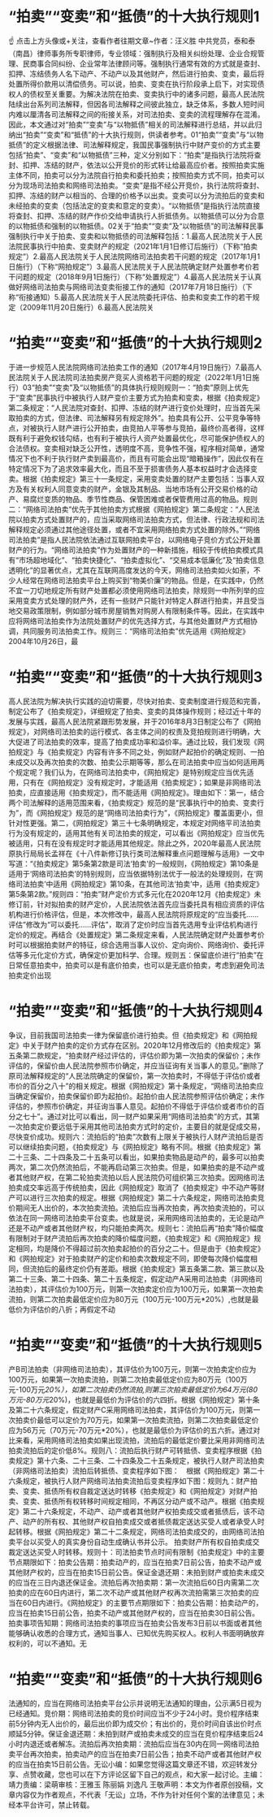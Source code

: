# “拍卖”“变卖”和“抵债”的十大执行规则1

☝ 点击上方头像或+关注，查看作者往期文章~作者：汪义胜 中共党员，泰和泰（南昌）律师事务所专职律师，专业领域：强制执行及相关纠纷处理、企业合规管理、民商事合同纠纷、企业常年法律顾问等。强制执行通常有效的方式就是查封、扣押、冻结债务人名下动产、不动产以及其他财产，然后进行拍卖、变卖，最后将处置所得价款用以清偿债务。可以说，拍卖、变卖在执行阶段承上启下，对实现债权人的债权至关重要。为解决法院在拍卖、变卖执行中的诸多问题，最高人民法院陆续出台系列司法解释，但因各司法解释之间彼此独立，缺乏体系，多数人短时间内难以厘清各司法解释之间的衔接关系，对司法拍卖、变卖的流程理解存在混淆。因此，本文通过对“拍卖”“变卖”与“以物抵债”相关的司法解释进行总结，并以此归纳出“拍卖”“变卖”和“抵债”的十大执行规则，供读者参考。01“拍卖”“变卖”与“以物抵债”的定义根据法律、司法解释规定，我国民事强制执行中财产变价的方式主要包括“拍卖”、“变卖”和“以物抵债”三种，定义分别如下：“拍卖”是指执行法院将查封、扣押、冻结的财产，依法以公开竞价的形式转让给最高应价者。按照拍卖实施主体不同，拍卖可以分为法院自行拍卖和委托拍卖；按照拍卖方式不同，拍卖可以分为现场司法拍卖和网络司法拍卖。“变卖”是指不经公开竞价，执行法院将查封、扣押、冻结的财产以相当的、合理的价格予以出卖。变卖可以分为流拍后的变卖和未经拍卖的变卖（包括法定的变卖和意定的变卖）。“以物抵债”是指执行法院直接将查封、扣押、冻结的财产作价交给申请执行人折抵债务。以物抵债可以分为合意的以物抵债和强制的以物抵债。02关于“拍卖”“变卖”及“以物抵债”的司法解释民事强制执行中关于拍卖、变卖和以物抵债的司法解释包括：1.最高人民法院关于人民法院民事执行中拍卖、变卖财产的规定（2021年1月1日修订后施行）（下称“拍卖规定”）2.最高人民法院关于人民法院网络司法拍卖若干问题的规定（2017年1月1日施行）（下称“网拍规定”）3.最高人民法院关于人民法院确定财产处置参考价若干问题的规定（2018年9月1日施行）（下称“处置规定”）4.最高人民法院关于认真做好网络司法拍卖与网络司法变卖衔接工作的通知（2017年7月18日施行）（下称“衔接通知）5.最高人民法院关于人民法院委托评估、拍卖和变卖工作的若干规定（2009年11月20日施行）6.最高人民法院关

# “拍卖”“变卖”和“抵债”的十大执行规则2

于进一步规范人民法院网络司法拍卖工作的通知（2017年4月19日施行）7.最高人民法院关于人民法院司法拍卖房产竞买人资格若干问题的规定（2022年1月1日施行）03“拍卖”“变卖”及“以物抵债”的具体执行规则规则一：“拍卖”原则上优先于“变卖”民事执行中被执行人财产变价主要方式为拍卖和变卖，根据《拍卖规定》第二条规定：“人民法院对查封、扣押、冻结的财产进行变价处理时，应当首先采取拍卖的方式，但法律、司法解释另有规定除外”。拍卖具有公开、公平竞争等特点，对被执行人财产进行公开拍卖，由竞拍人平等参与竞拍，最终价高者得，这样既有利于避免权钱勾结，也有利于被执行人资产处置最优化，尽可能保护债权人的合法债权。变卖相对缺乏公开性，透明度不高，竞争性不强，程序相对简单，通常情况下也不利于执行财产卖到最高价，而且有可能会出现“暗箱操作”，因此仅有在特定情况下为了追求效率最大化，而且不至于损害债务人基本权益时才会选择变卖。根据《拍卖规定》第三十一条规定，采用变卖处置的财产主要包括：当事人双方及有关权利人同意变卖的财产，金银及其制品、当地市场有公开交易价格的动产、易腐烂变质的物品、季节性商品、保管困难或者保管费用过高的物品。规则二：“网络司法拍卖”优先于其他拍卖方式根据《网拍规定》第二条规定：“人民法院以拍卖方式处置财产的，应当采取网络司法拍卖方式，但法律、行政法规和司法解释规定必须通过其他途径处置，或者不宜采用网络拍卖方式处置的除外。”“网络司法拍卖”是指人民法院依法通过互联网拍卖平台，以网络电子竞价方式公开处置财产的行为。“网络司法拍卖”作为处置财产的一种新措施，相较于传统拍卖模式具有“市场超地域化”、“拍卖快捷化”、“拍卖虚拟化”、“交易成本低廉化”及“拍卖信息透明化”的显著优点，尤其在互联网高度发达的今天，网络司法拍卖如火如荼，不少人经常在网络司法拍卖平台上购买到“物美价廉”的物品。但是，在实践中，仍然不宜一刀切地规定所有财产处置都必须使用网络司法拍卖，除规则一中所列举的应采用变卖方式处理的财产外，还有一些财产只能针对特定人群进行拍卖，并且受当地交易政策限制，例如部分城市房屋销售对购房人有限制条件等。因此，在实践中应将网络司法拍卖作为法院处置财产的优先选择方式，与其他处置财产方式相协调，共同服务司法拍卖工作。规则三：“网络司法拍卖”优先适用《网拍规定》2004年10月26日，最

# “拍卖”“变卖”和“抵债”的十大执行规则3

高人民法院为解决执行实践的迫切需要，尽快对拍卖、变卖制度进行规范和完善，制定公布了《拍卖规定》，详细规定了拍卖、变卖的具体操作规则；经过近十年的发展与实践，最高人民法院紧跟形势发展，并于2016年8月3日制定公布了《网拍规定》，对网络司法拍卖的运行模式、各主体之间的权责及竞拍规则进行明确，大大促进了司法拍卖的效率，提高了拍卖成功率和溢价率。通过比较，我们发现《网拍规定》与《拍卖规定》内容有许多不同之处，例如财产起拍价的确定规则、一拍未成交以及再次拍卖的次数、拍卖公示期等等，那么在司法拍卖中应当如何适用两个规定呢？我们认为，在网络司法拍卖中，《网拍规定》是特别规定应当优先适用，只有在《网拍规定》没有规定时，才能适用《拍卖规定》；如果是非网络司法拍卖，应直接适用《拍卖规定》，而不能适用《网拍规定》。理由如下：第一，结合两个司法解释的适用范围来看，《拍卖规定》规范的是“民事执行中的拍卖、变卖行为”，而《网拍规定》规范的是“网络司法拍卖行为”，《网拍规定》覆盖面更小，但针对性更强。第二，《网拍规定》第三十七条明确规定，本规定对网络平司法拍卖行为没有规定的，适用其他有关司法拍卖的规定，可以看出《网拍规定》应当优先被适用，只有在没有规定时才能适用其他规定。除此之外，2020年最高人民法院原执行局局长孟祥在《十八件新修订执行类司法解释重点问题理解与适用》一文中写道：“《拍卖规定》第5条第2款是司法‘拍卖’的一般规则，《网拍规定》第10条是适用于‘网络司法拍卖’的特别规则，应当依据特别法优于一般法的处理规则，在‘网络司法拍卖’中适用《网拍规定》第10条，在其他司法‘拍卖’中，适用《拍卖规定》第5条第2款。”规则四：“拍卖”财产定价方式多元化在2020年12月《拍卖规定》未修订前，针对拟拍卖的财产定价，人民法院依法首先应当委托具有相应资质的评估机构进行价格评估，但是，本次修改中，最高人民法院将原规定的“应当委托……评估”修改为“可以委托……评估”，取消了定价时应当首先选用专业评估机构进行定价的规定。再结合《处置规定》第二条规定来看，人民法院确定财产处置参考价时可以根据拍卖财产的特征，综合选用当事人议价、定向询价、网络询价、委托评估等多元化定价方式，确保定价更加科学、合理。规则五：保留底价进行“拍卖”在日常任意拍卖中，拍卖可以是有底价拍卖，也可以是无底价拍卖，考虑到避免司法拍卖定价出现

# “拍卖”“变卖”和“抵债”的十大执行规则4

争议，目前我国司法拍卖一律为保留底价进行拍卖。但《拍卖规定》和《网拍规定》中关于财产拍卖的定价方式存在区别。2020年12月修改后的《拍卖规定》第五条第二款规定，“拍卖财产经过评估的，评估价即为第一次拍卖的保留价；未作评估的，保留价由人民法院参照市价确定，并应当征询有关当事人的意见。”删除了原司法解释规定的“人民法院确定的保留价，第一次拍卖时，不得低于评估价或者市价的百分之八十”的相关规定。根据《网拍规定》第十条规定，“网络司法拍卖应当确定保留价，拍卖保留价即为起拍价。起拍价由人民法院参照评估价确定；未作评估的，参照市价确定，并征询当事人意见。起拍价不得低于评估价或者市价的百分之七十”。通过对比可以看出，同一财产如果采用“网络司法拍卖”的方式，其第一次拍卖定价要远低于采用其他司法拍卖方式时的定价，主要目的就是促成交易，尽快变价成功。规则六：流拍后的“拍卖”次数有上限关于被执行人财产流拍后是否可以继续拍卖问题，《拍卖规定》与《网拍规定》略有不同。根据《拍卖规定》第二十三条、二十四条及二十五条可以看出，如果拍卖物品是动产的，最多可以拍卖两次，第二次仍然流拍后，不能再启动第三次拍卖。但是，如果拍卖的是不动产或者其他财产权，在第二轮拍卖流拍以后人民法院仍可组织第三次拍卖。因网络司法拍卖成交率远高于传统拍卖，因此《网拍规定》取消了《拍卖规定》中不动产等财产可以进行三次拍卖的规定。根据《网拍规定》第二十六条规定，网络司法拍卖竞价期间无人出价的，本次拍卖流拍。流拍后应当再次拍卖，再次拍卖流拍的，可以依法在同一网络司法拍卖平台变卖。也就是说，采用网络司法拍卖的，无论是动产还是不动产或者其他财产权，均只能拍卖两次。规则七：流拍后再“拍卖”降价幅度有限制对于财产流拍后再次拍卖的降价幅度问题，《拍卖规定》和《网拍规定》规定相同，均是降价不得超过前次拍卖起拍价的百分之二十。但是由于《拍卖规定》和《网拍规定》对于拍卖财产的定价和拍卖次数规定不同，即使每次降价幅度相同，但流拍后的最终定价仍有差距。根据《拍卖规定》第五条第二款、第三款以及第二十三条、第二十四条、第二十五条规定，假定动产A采用司法拍卖（非网络司法拍卖），其评估价为100万元，则第一次拍卖定价应为100万元，如果第一次拍卖流拍，则第二次拍卖最低定价应为80万元（100万元-100万元*20%）,也就是最低价为评估价的八折；再假定不动

# “拍卖”“变卖”和“抵债”的十大执行规则5

产B司法拍卖（非网络司法拍卖），其评估价为100万元，则第一次拍卖定价应为100万元，如果第一次拍卖流拍，则第二次拍卖最低定价应为80万元（100万元-100万元*20%），如第二次拍卖仍然流拍,则第三次拍卖最低定价为64万元(80万元-80万元*20%)，也就是最低价为评估价的六四折。根据《网拍规定》第十条及第二十六条规定，假定财产C采用网络司法拍卖，其评估价为100万元，则第一次拍卖价最低可以定价为70万元，如果第一次拍卖流拍，则第二次拍卖最低定价应为56万元（70万元-70万元*20%），也就是最低价为评估价的五六折。通过对比来看，采用网络司法拍卖如果出现流拍，流拍后的最低定价要比采用非网络司法拍卖流拍后的定价低8%。规则八：流拍后执行财产可转抵债、变卖程序根据《拍卖规定》第十六条、二十三条、二十四条及二十五条规定，被执行人财产司法拍卖（非网络司法拍卖）流拍后转抵债、变卖程序如下图： 根据《网拍规定》第二十六条规定，被执行人财产网络司法拍卖流拍后变卖程序如下图：规则九：财产拍卖、变卖、抵债所有权自裁定送达时转移《拍卖规定》和《网拍规定》对财产拍卖、变卖、抵债所有权转移时间规定相同，不再区分动产或不动产。根据《拍卖规定》第二十六条规定，不动产、动产或者其他财产权拍卖成交或者抵债后，该不动产、动产的所有权、其他财产权自拍卖成交或者抵债裁定送达买受人或者承受人时起转移。根据《网拍规定》第二十二条规定，网络司法拍卖成交的，由网络司法拍卖平台以买受人的真实身份自动生成确认书并公示。 拍卖财产所有权自拍卖成交裁定送达买受人时转移。规则十：司法拍卖节点时间有限制《拍卖规定》中的主要节点期限如下：拍卖公告期：拍卖动产的，应当在拍卖7日前公告，拍卖不动产或其他财产权的，应当在拍卖15日前公告。保证金退还期：未拍到财产或拍卖未成交的应当在三日内退还保证金。流拍后再次拍卖期：第一次流拍后60日内需第二次拍卖的应在60日内进行，第二次不动产或其他财产权再次流拍需第三次拍卖的应当在60日内进行。《网拍规定》的主要节点期限如下：拍卖公告期：拍卖动产的，应当在拍卖15日前公告，拍卖不动产或其他财产权的，应当在拍卖30日前公告。拍卖事项告知期：网络司法拍卖的事项应当在拍卖公告发布3日前以书面或者其他能够确认收悉的合理方式，通知当事人、已知优先购买权人。权利人书面明确放弃权利的，可以不通知。无

# “拍卖”“变卖”和“抵债”的十大执行规则6

法通知的，应当在网络司法拍卖平台公示并说明无法通知的理由，公示满5日视为已经通知。竞价期：网络司法拍卖的竞价时间应当不少于24小时。竞价程序结束前5分钟内无人出价的，最后出价即为成交价；有出价的，竞价时间自该出价时点顺延5分钟。保证金退还期：未拍到财产或拍卖未成交的应当在竞价程序结束后24小时内退还或者解冻。流拍后再次拍卖期：流拍后应当在30内在同一网络司法拍卖平台再次拍卖，拍卖动产的应当在拍卖7日前公告；拍卖不动产或者其他财产权的应当在拍卖15日前公告。无讼小编：如果您觉得这篇文章还不错，欢迎转发分享、点赞收藏，您也可以在下方评论区留下自己的观点，和大家一起讨论。主编：靖力责编：梁萌审核：王雅玉 陈丽娟 刘逸凡 王敬声明：本文为作者原创投稿，文章内容仅为作者观点，不代表「无讼」立场，不作为针对任何个案的法律意见；未经本平台许可，禁止转载。

